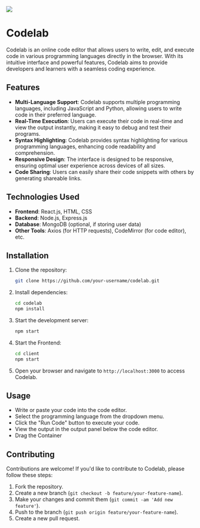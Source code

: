 <img src="./client/src/CodeLab.gif">

# Codelab

Codelab is an online code editor that allows users to write, edit, and execute code in various programming languages directly in the browser. With its intuitive interface and powerful features, Codelab aims to provide developers and learners with a seamless coding experience.

## Features

- **Multi-Language Support**: Codelab supports multiple programming languages, including JavaScript and Python, allowing users to write code in their preferred language.
- **Real-Time Execution**: Users can execute their code in real-time and view the output instantly, making it easy to debug and test their programs.
- **Syntax Highlighting**: Codelab provides syntax highlighting for various programming languages, enhancing code readability and comprehension.
- **Responsive Design**: The interface is designed to be responsive, ensuring optimal user experience across devices of all sizes.
- **Code Sharing**: Users can easily share their code snippets with others by generating shareable links.

## Technologies Used

- **Frontend**: React.js, HTML, CSS
- **Backend**: Node.js, Express.js
- **Database**: MongoDB (optional, if storing user data)
- **Other Tools**: Axios (for HTTP requests), CodeMirror (for code editor), etc.

## Installation

1. Clone the repository:

   ```bash
   git clone https://github.com/your-username/codelab.git

   ```

2. Install dependencies:
   ```bash
   cd codelab
   npm install

   ```
3. Start the development server:

   ```bash
   npm start

   ```

4. Start the Frontend:

   ```bash
   cd client
   npm start

   ```

5. Open your browser and navigate to `http://localhost:3000` to access Codelab.

## Usage

- Write or paste your code into the code editor.
- Select the programming language from the dropdown menu.
- Click the "Run Code" button to execute your code.
- View the output in the output panel below the code editor.
- Drag the Container

## Contributing

Contributions are welcome! If you'd like to contribute to Codelab, please follow these steps:

1. Fork the repository.
2. Create a new branch (`git checkout -b feature/your-feature-name`).
3. Make your changes and commit them (`git commit -am 'Add new feature'`).
4. Push to the branch (`git push origin feature/your-feature-name`).
5. Create a new pull request.

